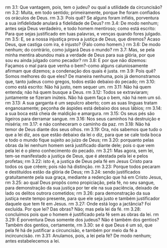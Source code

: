 rm 3.1: Que vantagem, pois, tem o judeu? ou qual a utilidade da circuncisão?
rm 3.2: Muita, em todo sentido; primeiramente, porque lhe foram confiados os oráculos de Deus.
rm 3.3: Pois quê? Se alguns foram infiéis, porventura a sua infidelidade anulará a fidelidade de Deus?
rm 3.4: De modo nenhum; antes seja Deus verdadeiro, e todo homem mentiroso; como está escrito: Para que sejas justificado em tuas palavras, e venças quando fores julgado.
rm 3.5: E, se a nossa injustiça prova a justiça de Deus, que diremos? Acaso Deus, que castiga com ira, é injusto? {Falo como homem.}
rm 3.6: De modo nenhum; do contrário, como julgará Deus o mundo?
rm 3.7: Mas, se pela minha mentira abundou mais a verdade de Deus para sua glória, por que sou eu ainda julgado como pecador?
rm 3.8: E por que não dizemos: Façamos o mal para que venha o bem?-como alguns caluniosamente afirmam que dizemos; a condenação dos quais é justa.
rm 3.9: Pois quê? Somos melhores do que eles? De maneira nenhuma, pois já demonstramos que, tanto judeus como gregos, todos estão debaixo do pecado;
rm 3.10: como está escrito: Não há justo, nem sequer um.
rm 3.11: Não há quem entenda; não há quem busque a Deus.
rm 3.12: Todos se extraviaram; juntamente se fizeram inúteis. Não há quem faça o bem, não há nem um só.
rm 3.13: A sua garganta é um sepulcro aberto; com as suas línguas tratam enganosamente; peçonha de áspides está debaixo dos seus lábios;
rm 3.14: a sua boca está cheia de maldição e amargura.
rm 3.15: Os seus pés são ligeiros para derramar sangue.
rm 3.16: Nos seus caminhos há destruição e miséria;
rm 3.17: e não conheceram o caminho da paz.
rm 3.18: Não há temor de Deus diante dos seus olhos.
rm 3.19: Ora, nós sabemos que tudo o que a lei diz, aos que estão debaixo da lei o diz, para que se cale toda boca e todo o mundo fique sujeito ao juízo de Deus;
rm 3.20: porquanto pelas obras da lei nenhum homem será justificado diante dele; pois o que vem pela lei é o pleno conhecimento do pecado.
rm 3.21: Mas agora, sem lei, tem-se manifestado a justiça de Deus, que é atestada pela lei e pelos profetas;
rm 3.22: isto é, a justiça de Deus pela fé em Jesus Cristo para todos os que crêem; pois não há distinção.
rm 3.23: Porque todos pecaram e destituídos estão da glória de Deus;
rm 3.24: sendo justificados gratuitamente pela sua graça, mediante a redenção que há em Cristo Jesus,
rm 3.25: ao qual Deus propôs como propiciação, pela fé, no seu sangue, para demonstração da sua justiça por ter ele na sua paciência, deixado de lado os delitos outrora cometidos;
rm 3.26: para demonstração da sua justiça neste tempo presente, para que ele seja justo e também justificador daquele que tem fé em Jesus.
rm 3.27: Onde está logo a jactância? Foi excluída. Por que lei? Das obras? Não; mas pela lei da fé.
rm 3.28: concluímos pois que o homem é justificado pela fé sem as obras da lei.
rm 3.29: É porventura Deus somente dos judeus? Não é também dos gentios? Também dos gentios, certamente,
rm 3.30: se é que Deus é um só, que pela fé há de justificar a circuncisão, e também por meio da fé a incircuncisão.
rm 3.31: Anulamos, pois, a lei pela fé? De modo nenhum; antes estabelecemos a lei.
